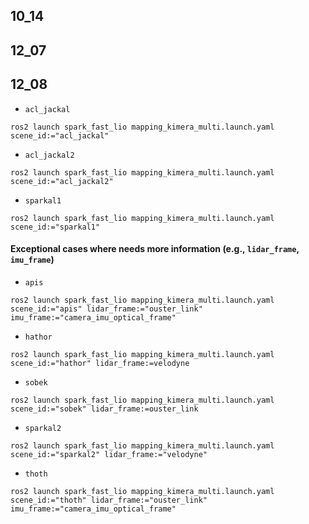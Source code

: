 ## 10_14

## 12_07

## 12_08

- `acl_jackal`

```
ros2 launch spark_fast_lio mapping_kimera_multi.launch.yaml scene_id:="acl_jackal"
```

- `acl_jackal2`

```
ros2 launch spark_fast_lio mapping_kimera_multi.launch.yaml scene_id:="acl_jackal2"
```

- `sparkal1`

```
ros2 launch spark_fast_lio mapping_kimera_multi.launch.yaml scene_id:="sparkal1"
```

#### Exceptional cases where needs more information (e.g., `lidar_frame`, `imu_frame`)

- `apis`

```
ros2 launch spark_fast_lio mapping_kimera_multi.launch.yaml scene_id:="apis" lidar_frame:="ouster_link" imu_frame:="camera_imu_optical_frame"
```

- `hathor`

```
ros2 launch spark_fast_lio mapping_kimera_multi.launch.yaml scene_id:="hathor" lidar_frame:=velodyne
```

- `sobek`

```
ros2 launch spark_fast_lio mapping_kimera_multi.launch.yaml scene_id:="sobek" lidar_frame:=ouster_link
```

- `sparkal2`

```
ros2 launch spark_fast_lio mapping_kimera_multi.launch.yaml scene_id:="sparkal2" lidar_frame:="velodyne"
```

- `thoth`

```
ros2 launch spark_fast_lio mapping_kimera_multi.launch.yaml scene_id:="thoth" lidar_frame:="ouster_link" imu_frame:="camera_imu_optical_frame"
```
